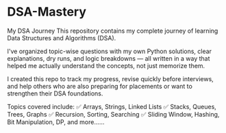 # DSA-Mastery
My DSA Journey
This repository contains my complete journey of learning Data Structures and Algorithms (DSA).

I've organized topic-wise questions with my own Python solutions, clear explanations, dry runs, and logic breakdowns — all written in a way that helped me actually understand the concepts, not just memorize them.

I created this repo to track my progress, revise quickly before interviews, and help others who are also preparing for placements or want to strengthen their DSA foundations.

Topics covered include:
✅ Arrays, Strings, Linked Lists
✅ Stacks, Queues, Trees, Graphs
✅ Recursion, Sorting, Searching
✅ Sliding Window, Hashing, Bit Manipulation, DP, and more......
